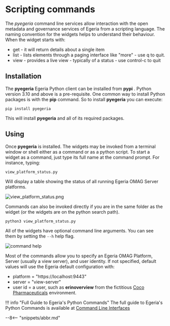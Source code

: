 <!-- SPDX-License-Identifier: CC-BY-4.0 -->
<!-- Copyright Contributors to the Egeria project. -->

# Scripting commands

The *pyegeria* command line services allow interaction with the open metadata and governance services of Egeria from a scripting language. The naming convention for the widgets helps to understand their behaviour. When the widget starts with:

* get - it will return details about a single item
* list - lists elements through a paging interface like "more" - use q to quit.
* view - provides a live view - typically of a status - use control-c to quit

## Installation
The **pyegeria** Egeria Python client can be installed from **pypi** . Python version 3.10 and above is a pre-requisite.
One common way to install Python packages is with the **pip** command. So to install **pyegeria** you can execute:

```shell
pip install pyegeria
```

This will install **pyegeria** and all of its required packages.

## Using

Once **pyegeria** is installed. The widgets may be invoked from a terminal window or shell either as a command or as a python script.
To start a widget as a command, just type its full name at the command prompt. For instance, typing:

```shell
view_platform_status.py
```

Will display a table showing the status of all running Egeria OMAG Server platforms.

![view_platform_status.png](view_platform_status.png)


Commands can also be invoked directly if you are in the same folder as the widget (or the widgets are on the python search path).

```shell
python3 view_platform_status.py
```

All of the widgets have optional command line arguments. You can see them by setting the `--h` help flag.

![command help](widget-help.png)

Most of the commands allow you to specify an Egeria OMAG Platform, Server (usually a view server), and user identity.  If not specified, default values will use the Egeria default configuration with:

* platform = "https://localhost:9443"
* server = "view-server"
* user id = a user, such as **erinoverview** from the fictitious [Coco Pharmaceuticals](https://egeria-project.org/practices/coco-pharmaceuticals/) environment.

!!! info "Full Guide to Egeria's Python Commands"
    The full guide to Egeria's Python Commands is available at [Command Line Interfaces](https://github.com/odpi/egeria-python/blob/main/pyegeria/commands/doc/README.md)

--8<-- "snippets/abbr.md"